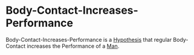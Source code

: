 # Body-Contact-Increases-Performance

Body-Contact-Increases-Performance is a [Hypothesis](600028.md) that regular Body-Contact increases the Performance of a [Man](40000004.md).